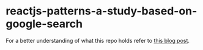 # reactjs-patterns-a-study-based-on-google-search

For a better understanding of what this repo holds refer to [this blog post](https://marabesi.com/web/2020/06/22/reactjs-patterns-a-study-based-on-google-search.html).
